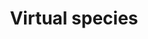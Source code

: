 ---
title: Virtual species
header:
  image: '/assets/images/teaserimages/landscape.png'
  caption: 'Generated with [deepai.org](https://deepai.org/machine-learning-model/cyberpunk-generator){:target="_blank"}'
  
---